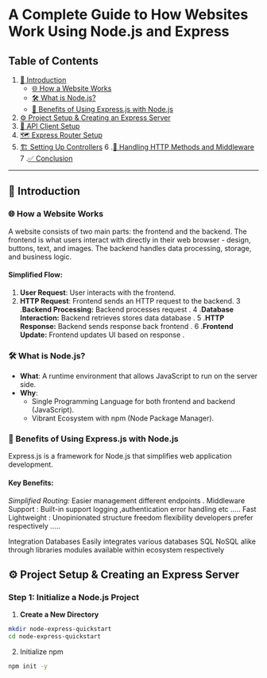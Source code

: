 # A Complete Guide to How Websites Work Using Node.js and Express

## Table of Contents
1. [📖 Introduction](#introduction)
    - [🌐 How a Website Works](#how-a-website-works)
    - [🛠️ What is Node.js?](#what-is-nodejs)
    - [🚀 Benefits of Using Express.js with Node.js](#benefits-of-using-expressjs-with-nodejs)
2. [⚙️ Project Setup & Creating an Express Server](#project-setup--creating-an-express-server)
3. [🔌 API Client Setup](#api-client-setup)
4. [🗺️ Express Router Setup](#express-router-setup)
5. [🏗️ Setting Up Controllers](#setting-up-controllers)
6 .[🔄 Handling HTTP Methods and Middleware ](#handling-http-methods-and-middleware )
7 .[✅ Conclusion ](#conclusion )

---

## 📖 Introduction

### 🌐 How a Website Works

A website consists of two main parts: the frontend and the backend. The frontend is what users interact with directly in their web browser - design, buttons, text, and images. The backend handles data processing, storage, and business logic.

#### Simplified Flow:
1. **User Request**: User interacts with the frontend.
2. **HTTP Request**: Frontend sends an HTTP request to the backend.
3 .**Backend Processing:** Backend processes request .
4 .**Database Interaction:** Backend retrieves stores data database .
5 .**HTTP Response:** Backend sends response back frontend .
6 .**Frontend Update:** Frontend updates UI based on response .

### 🛠️ What is Node.js?

- **What**: A runtime environment that allows JavaScript to run on the server side.
- **Why**:
  - Single Programming Language for both frontend and backend (JavaScript).
  - Vibrant Ecosystem with npm (Node Package Manager).

### 🚀 Benefits of Using Express.js with Node.js

Express.js is a framework for Node.js that simplifies web application development.

#### Key Benefits:
*Simplified Routing:* Easier management different endpoints .
Middleware Support : Built-in support logging ,authentication error handling etc …..
Fast Lightweight : Unopinionated structure freedom flexibility developers prefer respectively …..

Integration Databases Easily integrates various databases SQL NoSQL alike through libraries modules available within ecosystem respectively

## ⚙️ Project Setup & Creating an Express Server

### Step 1: Initialize a Node.js Project

1. **Create a New Directory**
```bash
mkdir node-express-quickstart
cd node-express-quickstart
```
2. Initialize npm
```bash
npm init -y
```
